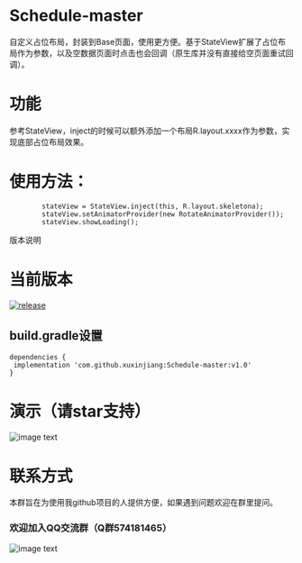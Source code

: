# Schedule-master
  自定义占位布局，封装到Base页面，使用更方便。基于StateView扩展了占位布局作为参数，以及空数据页面时点击也会回调（原生库并没有直接给空页面重试回调）。


# 功能

参考StateView，inject的时候可以额外添加一个布局R.layout.xxxx作为参数，实现底部占位布局效果。


# 使用方法：
```
        stateView = StateView.inject(this, R.layout.skeletona);
        stateView.setAnimatorProvider(new RotateAnimatorProvider());
        stateView.showLoading();
```

版本说明

# 当前版本

[![release](https://img.shields.io/badge/release-v1.0-orange.svg)](https://github.com/xuxinjiang/Schedule-master/blob/master/update.md)

## build.gradle设置
```
dependencies {
 implementation 'com.github.xuxinjiang:Schedule-master:v1.0'
}
```
# 演示（请star支持）

![image text](https://github.com/xuxinjiang/Schedule-master/blob/master/gif/dd.gif)

# 联系方式

本群旨在为使用我github项目的人提供方便，如果遇到问题欢迎在群里提问。

### 欢迎加入QQ交流群（Q群574181465）

![image text](https://github.com/xuxinjiang/NetworkCue-/blob/master/gif/qqqun.png)



